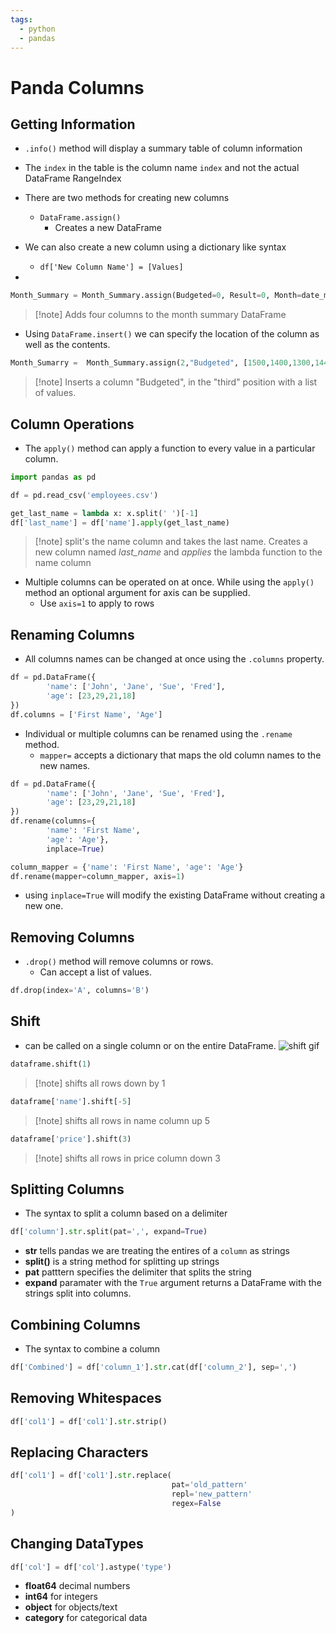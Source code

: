 ```yaml
---
tags:
  - python
  - pandas
---
```

# Panda Columns
## Getting Information
- `.info()` method will display a summary table of column information
- The `index` in the table is the column name `index` and not the actual DataFrame RangeIndex

- There are two methods for creating new columns
	- `DataFrame.assign()`
		- Creates a new DataFrame
- We can also create a new column using a dictionary like syntax
	- `df['New Column Name'] = [Values]`
- 
```Python
Month_Summary = Month_Summary.assign(Budgeted=0, Result=0, Month=date_month, Year=date_year)
```
>[!note] Adds four columns to the month summary DataFrame

- Using <code>DataFrame.insert()</code> we can specify the location of the column as well as the contents.
```Python
Month_Sumarry =  Month_Summary.assign(2,"Budgeted", [1500,1400,1300,1440], True)
```
>[!note] Inserts a column "Budgeted", in the "third" position with a list of values.

## Column Operations
- The `apply()` method can apply a function to every value in a particular column.
```Python
import pandas as pd

df = pd.read_csv('employees.csv')

get_last_name = lambda x: x.split(' ')[-1]
df['last_name'] = df['name'].apply(get_last_name)
```
>[!note] split's the name column and takes the last name. Creates a new column named *last_name* and *applies* the lambda function to the name column

- Multiple columns can be operated on at once. While using the `apply()` method an optional argument for axis can be supplied.
	- Use `axis=1` to apply to rows

## Renaming Columns
- All columns names can be changed at once using the `.columns` property.

```Python
df = pd.DataFrame({
		'name': ['John', 'Jane', 'Sue', 'Fred'],
		'age': [23,29,21,18]
})
df.columns = ['First Name', 'Age']
```

- Individual or multiple columns can be renamed using the `.rename` method.
	- `mapper=` accepts a dictionary that maps the old column names to the new names.

```Python
df = pd.DataFrame({
		'name': ['John', 'Jane', 'Sue', 'Fred'],
		'age': [23,29,21,18]
})
df.rename(columns={
		'name': 'First Name',
		'age': 'Age'},
		inplace=True)

column_mapper = {'name': 'First Name', 'age': 'Age'}
df.rename(mapper=column_mapper, axis=1)
```

- using `inplace=True` will modify the existing DataFrame without creating a new one.

## Removing Columns
- `.drop()` method will remove columns or rows.
	- Can accept a list of values.
```Python
df.drop(index='A', columns='B')
```
## Shift
- can be called on a single column or on the entire DataFrame.
![shift gif](https://content.codecademy.com/programs/python-for-finance/importing-finance-data/data-frame-shift.gif)
```Python
dataframe.shift(1)
```
>[!note] shifts all rows down by 1

```Python
dataframe['name'].shift[-5]
```
>[!note] shifts all rows in name column up 5

```Python
dataframe['price'].shift(3)
```
>[!note] shifts all rows in price column down 3


## Splitting Columns
- The syntax to split a column based on a delimiter
```Python
df['column'].str.split(pat=',', expand=True)
```
- **str** tells pandas we are treating the entires of a `column` as strings
- **split()** is a string method for splitting up strings
- **pat** patttern specifies the delimiter that splits the string
- **expand** paramater with the `True` argument returns a DataFrame with the strings split into columns.

## Combining Columns
- The syntax to combine a column
```Python
df['Combined'] = df['column_1'].str.cat(df['column_2'], sep=',')
```

## Removing Whitespaces
```Python
df['col1'] = df['col1'].str.strip()
```

## Replacing Characters
```Python
df['col1'] = df['col1'].str.replace(
									pat='old_pattern'
									repl='new_pattern'
									regex=False
)
```

## Changing DataTypes
```Python
df['col'] = df['col'].astype('type')
```
- **float64** decimal numbers
- **int64** for integers
- **object** for objects/text
- **category** for categorical data